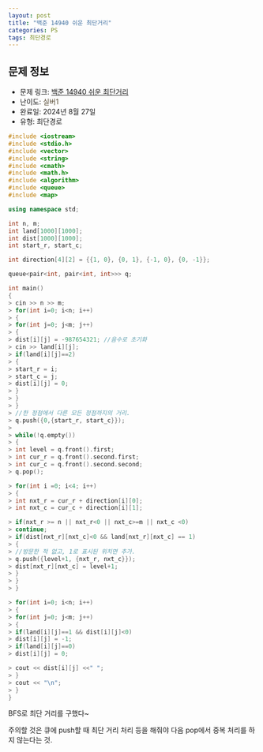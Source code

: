 ```yaml
---
layout: post
title: "백준 14940 쉬운 최단거리"
categories: PS
tags: 최단경로
---
```


## 문제 정보
- 문제 링크: [백준 14940 쉬운 최단거리](https://www.acmicpc.net/problem/14940)
- 난이도: <span style="color:#544831">실버1</span>
- 완료일: 2024년 8월 27일
- 유형: 최단경로

```C++
#include <iostream>
#include <stdio.h>
#include <vector>
#include <string>
#include <cmath>
#include <math.h>
#include <algorithm>
#include <queue>
#include <map>

using namespace std;

int n, m;
int land[1000][1000];
int dist[1000][1000];
int start_r, start_c;

int direction[4][2] = {{1, 0}, {0, 1}, {-1, 0}, {0, -1}};

queue<pair<int, pair<int, int>>> q;

int main()
{   
> cin >> n >> m;
> for(int i=0; i<n; i++)
> {
> for(int j=0; j<m; j++)
> {
> dist[i][j] = -987654321; //음수로 초기화
> cin >> land[i][j];
> if(land[i][j]==2)
> {
> start_r = i;
> start_c = j;
> dist[i][j] = 0;
> }
> }
> }
> //한 정점에서 다른 모든 정점까지의 거리.
> q.push({0,{start_r, start_c}});
> 
> while(!q.empty())
> {
> int level = q.front().first;
> int cur_r = q.front().second.first;
> int cur_c = q.front().second.second;
> q.pop();

> for(int i =0; i<4; i++)
> {
> int nxt_r = cur_r + direction[i][0];
> int nxt_c = cur_c + direction[i][1];

> if(nxt_r >= n || nxt_r<0 || nxt_c>=m || nxt_c <0)
> continue;
> if(dist[nxt_r][nxt_c]<0 && land[nxt_r][nxt_c] == 1)
> {
> //방문한 적 없고, 1로 표시된 위치면 추가.
> q.push({level+1, {nxt_r, nxt_c}});
> dist[nxt_r][nxt_c] = level+1;
> }
> }
> }

> for(int i=0; i<n; i++)
> {
> for(int j=0; j<m; j++)
> {
> if(land[i][j]==1 && dist[i][j]<0)
> dist[i][j] = -1;
> if(land[i][j]==0)
> dist[i][j] = 0;

> cout << dist[i][j] <<" ";
> }
> cout << "\n";
> }
}

```

BFS로 최단 거리를 구했다~

주의할 것은 큐에 push할 때 최단 거리 처리 등을 해줘야 다음 pop에서 중복 처리를 하지 않는다는 것.
